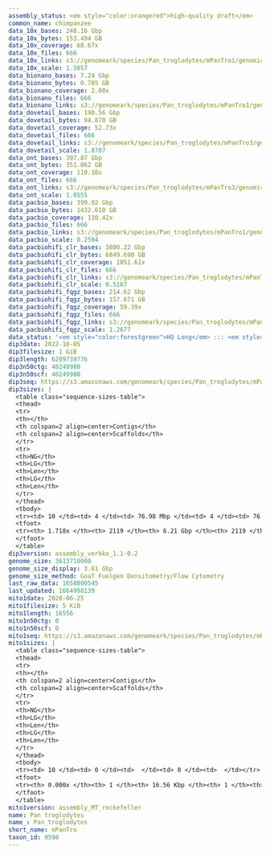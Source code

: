 ```yaml
---
assembly_status: <em style="color:orangered">high-quality draft</em>
common_name: chimpanzee
data_10x_bases: 248.16 Gbp
data_10x_bytes: 153.494 GB
data_10x_coverage: 68.67x
data_10x_files: 666
data_10x_links: s3://genomeark/species/Pan_troglodytes/mPanTro1/genomic_data/10x/<br>
data_10x_scale: 1.5057
data_bionano_bases: 7.24 Gbp
data_bionano_bytes: 0.785 GB
data_bionano_coverage: 2.00x
data_bionano_files: 666
data_bionano_links: s3://genomeark/species/Pan_troglodytes/mPanTro1/genomic_data/bionano/<br>
data_dovetail_bases: 190.56 Gbp
data_dovetail_bytes: 94.870 GB
data_dovetail_coverage: 52.73x
data_dovetail_files: 666
data_dovetail_links: s3://genomeark/species/Pan_troglodytes/mPanTro3/genomic_data/dovetail/<br>
data_dovetail_scale: 1.8707
data_ont_bases: 397.87 Gbp
data_ont_bytes: 351.062 GB
data_ont_coverage: 110.10x
data_ont_files: 666
data_ont_links: s3://genomeark/species/Pan_troglodytes/mPanTro3/genomic_data/ont/<br>
data_ont_scale: 1.0555
data_pacbio_bases: 399.02 Gbp
data_pacbio_bytes: 1432.610 GB
data_pacbio_coverage: 110.42x
data_pacbio_files: 666
data_pacbio_links: s3://genomeark/species/Pan_troglodytes/mPanTro1/genomic_data/pacbio/<br>
data_pacbio_scale: 0.2594
data_pacbiohifi_clr_bases: 3800.22 Gbp
data_pacbiohifi_clr_bytes: 6849.690 GB
data_pacbiohifi_clr_coverage: 1051.61x
data_pacbiohifi_clr_files: 666
data_pacbiohifi_clr_links: s3://genomeark/species/Pan_troglodytes/mPanTro3/genomic_data/pacbio_hifi/<br>
data_pacbiohifi_clr_scale: 0.5167
data_pacbiohifi_fqgz_bases: 214.62 Gbp
data_pacbiohifi_fqgz_bytes: 157.671 GB
data_pacbiohifi_fqgz_coverage: 59.39x
data_pacbiohifi_fqgz_files: 666
data_pacbiohifi_fqgz_links: s3://genomeark/species/Pan_troglodytes/mPanTro3/genomic_data/pacbio_hifi/<br>
data_pacbiohifi_fqgz_scale: 1.2677
data_status: '<em style="color:forestgreen">HQ Long</em> ::: <em style="color:forestgreen">Long</em> ::: <em style="color:forestgreen">Short</em> ::: <em style="color:forestgreen">Phasing</em> ::: <em style="color:forestgreen">Scaffolding</em>'
dip3date: 2022-10-05
dip3filesize: 1 GiB
dip3length: 6209739776
dip3n50ctg: 40249980
dip3n50scf: 40249980
dip3seq: https://s3.amazonaws.com/genomeark/species/Pan_troglodytes/mPanTro3/assembly_verkko_1.1-0.2/mPanTro3.dip.20221005.fasta.gz
dip3sizes: |
  <table class="sequence-sizes-table">
  <thead>
  <tr>
  <th></th>
  <th colspan=2 align=center>Contigs</th>
  <th colspan=2 align=center>Scaffolds</th>
  </tr>
  <tr>
  <th>NG</th>
  <th>LG</th>
  <th>Len</th>
  <th>LG</th>
  <th>Len</th>
  </tr>
  </thead>
  <tbody>
  <tr><td> 10 </td><td> 4 </td><td> 76.98 Mbp </td><td> 4 </td><td> 76.98 Mbp </td></tr>  <tr><td> 20 </td><td> 9 </td><td> 59.06 Mbp </td><td> 9 </td><td> 59.06 Mbp </td></tr>  <tr><td> 30 </td><td> 16 </td><td> 51.34 Mbp </td><td> 16 </td><td> 51.34 Mbp </td></tr>  <tr><td> 40 </td><td> 23 </td><td> 45.80 Mbp </td><td> 23 </td><td> 45.80 Mbp </td></tr>  <tr style="background-color:#cccccc;"><td> 50 </td><td> 32 </td><td style="background-color:#88ff88;"> 40.25 Mbp </td><td> 32 </td><td style="background-color:#88ff88;"> 40.25 Mbp </td></tr>  <tr><td> 60 </td><td> 41 </td><td> 38.49 Mbp </td><td> 41 </td><td> 38.49 Mbp </td></tr>  <tr><td> 70 </td><td> 50 </td><td> 36.45 Mbp </td><td> 50 </td><td> 36.45 Mbp </td></tr>  <tr><td> 80 </td><td> 61 </td><td> 32.06 Mbp </td><td> 61 </td><td> 32.06 Mbp </td></tr>  <tr><td> 90 </td><td> 73 </td><td> 30.90 Mbp </td><td> 73 </td><td> 30.90 Mbp </td></tr>  <tr><td> 100 </td><td> 85 </td><td> 27.36 Mbp </td><td> 85 </td><td> 27.36 Mbp </td></tr>  </tbody>
  <tfoot>
  <tr><th> 1.718x </th><th> 2119 </th><th> 6.21 Gbp </th><th> 2119 </th><th> 6.21 Gbp </th></tr>
  </tfoot>
  </table>
dip3version: assembly_verkko_1.1-0.2
genome_size: 3613710000
genome_size_display: 3.61 Gbp
genome_size_method: GoaT Fuelgen Densitometry/Flow Cytometry
last_raw_data: 1658800545
last_updated: 1664998139
mito1date: 2020-06-25
mito1filesize: 5 KiB
mito1length: 16556
mito1n50ctg: 0
mito1n50scf: 0
mito1seq: https://s3.amazonaws.com/genomeark/species/Pan_troglodytes/mPanTro1/assembly_MT_rockefeller/mPanTro1.MT.20200625.fasta.gz
mito1sizes: |
  <table class="sequence-sizes-table">
  <thead>
  <tr>
  <th></th>
  <th colspan=2 align=center>Contigs</th>
  <th colspan=2 align=center>Scaffolds</th>
  </tr>
  <tr>
  <th>NG</th>
  <th>LG</th>
  <th>Len</th>
  <th>LG</th>
  <th>Len</th>
  </tr>
  </thead>
  <tbody>
  <tr><td> 10 </td><td> 0 </td><td>  </td><td> 0 </td><td>  </td></tr>  <tr><td> 20 </td><td> 0 </td><td>  </td><td> 0 </td><td>  </td></tr>  <tr><td> 30 </td><td> 0 </td><td>  </td><td> 0 </td><td>  </td></tr>  <tr><td> 40 </td><td> 0 </td><td>  </td><td> 0 </td><td>  </td></tr>  <tr style="background-color:#cccccc;"><td> 50 </td><td> 0 </td><td style="background-color:#ff8888;">  </td><td> 0 </td><td style="background-color:#ff8888;">  </td></tr>  <tr><td> 60 </td><td> 0 </td><td>  </td><td> 0 </td><td>  </td></tr>  <tr><td> 70 </td><td> 0 </td><td>  </td><td> 0 </td><td>  </td></tr>  <tr><td> 80 </td><td> 0 </td><td>  </td><td> 0 </td><td>  </td></tr>  <tr><td> 90 </td><td> 0 </td><td>  </td><td> 0 </td><td>  </td></tr>  <tr><td> 100 </td><td> 0 </td><td>  </td><td> 0 </td><td>  </td></tr>  </tbody>
  <tfoot>
  <tr><th> 0.000x </th><th> 1 </th><th> 16.56 Kbp </th><th> 1 </th><th> 16.56 Kbp </th></tr>
  </tfoot>
  </table>
mito1version: assembly_MT_rockefeller
name: Pan troglodytes
name_: Pan_troglodytes
short_name: mPanTro
taxon_id: 9598
---
```


